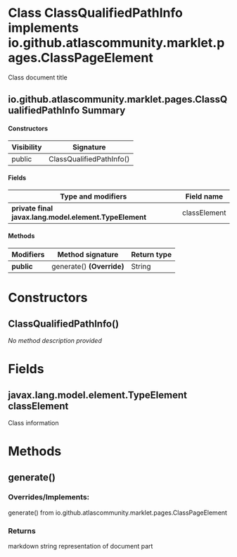 Class ClassQualifiedPathInfo implements io.github.atlascommunity.marklet.pages.ClassPageElement
===============================================================================================
Class document title

io.github.atlascommunity.marklet.pages.ClassQualifiedPathInfo Summary
-------
#### Constructors
| Visibility | Signature                |
| ---------- | ------------------------ |
| public     | ClassQualifiedPathInfo() |
#### Fields
| Type and modifiers                                     | Field name   |
| ------------------------------------------------------ | ------------ |
| **private final javax.lang.model.element.TypeElement** | classElement |
#### Methods
| Modifiers  | Method signature          | Return type |
| ---------- | ------------------------- | ----------- |
| **public** | generate() **(Override)** | String      |

Constructors
============
ClassQualifiedPathInfo()
------------------------
*No method description provided*


Fields
======
javax.lang.model.element.TypeElement classElement
-------------------------------------------------
Class information


Methods
=======
generate()
----------
### Overrides/Implements:
generate() from io.github.atlascommunity.marklet.pages.ClassPageElement



### Returns

markdown string representation of document part


